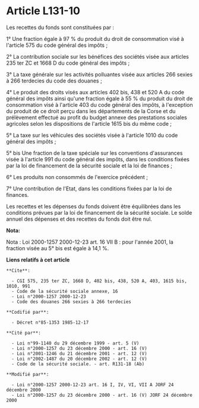 # Article L131-10

Les recettes du fonds sont constituées par :

1° Une fraction égale à 97 % du produit du droit de consommation visé à l'article 575 du code général des impôts ;

2° La contribution sociale sur les bénéfices des sociétés visée aux articles 235 ter ZC et 1668 D du code général des
impôts ;

3° La taxe générale sur les activités polluantes visée aux articles 266 sexies à 266 terdecies du code des douanes ;

4° Le produit des droits visés aux articles 402 bis, 438 et 520 A du code général des impôts ainsi qu'une fraction égale à 55
% du produit du droit de consommation visé à l'article 403 du code général des impôts, à l'exception du produit de ce droit
perçu dans les départements de la Corse et du prélèvement effectué au profit du budget annexe des prestations sociales
agricoles selon les dispositions de l'article 1615 bis du même code ;

5° La taxe sur les véhicules des sociétés visée à l'article 1010 du code général des impôts ;

5° bis Une fraction de la taxe spéciale sur les conventions d'assurances visée à l'article 991 du code général des impôts,
dans les conditions fixées par la loi de financement de la sécurité sociale et la loi de finances ;

6° Les produits non consommés de l'exercice précédent ;

7° Une contribution de l'Etat, dans les conditions fixées par la loi de finances.

Les recettes et les dépenses du fonds doivent être équilibrées dans les conditions prévues par la loi de financement de la
sécurité sociale. Le solde annuel des dépenses et des recettes du fonds doit être nul.

**Nota:**

Nota : Loi 2000-1257 2000-12-23 art. 16 VII B : pour l'année 2001, la fraction visée au 5° bis est égale à 14,1 %.

**Liens relatifs à cet article**

	**Cite**:

	  - CGI 575, 235 ter ZC, 1668 D, 402 bis, 438, 520 A, 403, 1615 bis, 1010, 991
	  - Code de la sécurité sociale annexe, 16
	  - Loi n°2000-1257 2000-12-23
	  - Code des douanes 266 sexies à 266 terdecies

	**Codifié par**:

	  - Décret n°85-1353 1985-12-17

	**Cité par**:

	  - Loi n°99-1140 du 29 décembre 1999 - art. 5 (V)
	  - Loi n°2000-1257 du 23 décembre 2000 - art. 16 (V)
	  - Loi n°2001-1246 du 21 décembre 2001 - art. 12 (V)
	  - Loi n°2002-1487 du 20 décembre 2002 - art. 12 (V)
	  - Code de la sécurité sociale. - art. R131-18 (Ab)

	**Modifié par**:

	  - Loi n°2000-1257 2000-12-23 art. 16 I, IV, VI, VII A JORF 24 décembre 2000
	  - Loi n°2000-1257 du 23 décembre 2000 - art. 16 (V) JORF 24 décembre 2000
